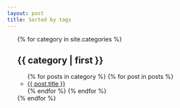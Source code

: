 ```yaml
---
layout: post
title: Sorted by tags
---
```


<ul>
{% for category in site.categories %}
  <h2><a name="{{ category | first }}">{{ category | first }}</a></h2>
  <ul>
    {% for posts in category %}
      {% for post in posts %}
        <li><a href="/algorithms-programs{{ post.url }}">{{ post.title }}</a></li>
      {% endfor %}
    {% endfor %}
  </ul>  
{% endfor %}
</ul>